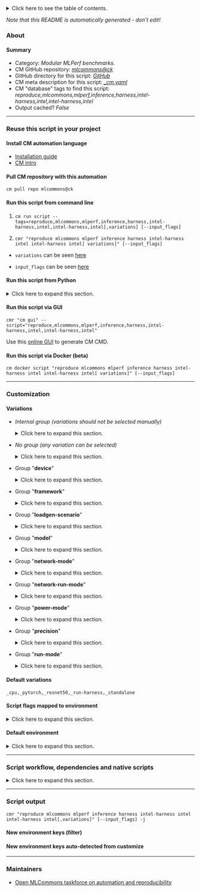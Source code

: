<details>
<summary>Click here to see the table of contents.</summary>

* [About](#about)
* [Summary](#summary)
* [Reuse this script in your project](#reuse-this-script-in-your-project)
  * [ Install CM automation language](#install-cm-automation-language)
  * [ Check CM script flags](#check-cm-script-flags)
  * [ Run this script from command line](#run-this-script-from-command-line)
  * [ Run this script from Python](#run-this-script-from-python)
  * [ Run this script via GUI](#run-this-script-via-gui)
  * [ Run this script via Docker (beta)](#run-this-script-via-docker-(beta))
* [Customization](#customization)
  * [ Variations](#variations)
  * [ Script flags mapped to environment](#script-flags-mapped-to-environment)
  * [ Default environment](#default-environment)
* [Script workflow, dependencies and native scripts](#script-workflow-dependencies-and-native-scripts)
* [Script output](#script-output)
* [New environment keys (filter)](#new-environment-keys-(filter))
* [New environment keys auto-detected from customize](#new-environment-keys-auto-detected-from-customize)
* [Maintainers](#maintainers)

</details>

*Note that this README is automatically generated - don't edit!*

### About

#### Summary

* Category: *Modular MLPerf benchmarks.*
* CM GitHub repository: *[mlcommons@ck](https://github.com/mlcommons/ck/tree/master/cm-mlops)*
* GitHub directory for this script: *[GitHub](https://github.com/mlcommons/ck/tree/master/cm-mlops/script/reproduce-mlperf-inference-intel)*
* CM meta description for this script: *[_cm.yaml](_cm.yaml)*
* CM "database" tags to find this script: *reproduce,mlcommons,mlperf,inference,harness,intel-harness,intel,intel-harness,intel*
* Output cached? *False*
___
### Reuse this script in your project

#### Install CM automation language

* [Installation guide](https://github.com/mlcommons/ck/blob/master/docs/installation.md)
* [CM intro](https://doi.org/10.5281/zenodo.8105339)

#### Pull CM repository with this automation

```cm pull repo mlcommons@ck```


#### Run this script from command line

1. `cm run script --tags=reproduce,mlcommons,mlperf,inference,harness,intel-harness,intel,intel-harness,intel[,variations] [--input_flags]`

2. `cmr "reproduce mlcommons mlperf inference harness intel-harness intel intel-harness intel[ variations]" [--input_flags]`

* `variations` can be seen [here](#variations)

* `input_flags` can be seen [here](#script-flags-mapped-to-environment)

#### Run this script from Python

<details>
<summary>Click here to expand this section.</summary>

```python

import cmind

r = cmind.access({'action':'run'
                  'automation':'script',
                  'tags':'reproduce,mlcommons,mlperf,inference,harness,intel-harness,intel,intel-harness,intel'
                  'out':'con',
                  ...
                  (other input keys for this script)
                  ...
                 })

if r['return']>0:
    print (r['error'])

```

</details>


#### Run this script via GUI

```cmr "cm gui" --script="reproduce,mlcommons,mlperf,inference,harness,intel-harness,intel,intel-harness,intel"```

Use this [online GUI](https://cKnowledge.org/cm-gui/?tags=reproduce,mlcommons,mlperf,inference,harness,intel-harness,intel,intel-harness,intel) to generate CM CMD.

#### Run this script via Docker (beta)

`cm docker script "reproduce mlcommons mlperf inference harness intel-harness intel intel-harness intel[ variations]" [--input_flags]`

___
### Customization


#### Variations

  * *Internal group (variations should not be selected manually)*
    <details>
    <summary>Click here to expand this section.</summary>

    * `_bert_`
      - Environment variables:
        - *CM_BENCHMARK*: `STANDALONE_BERT`
        - *dataset_squad_tokenized_max_seq_length*: `384`
        - *loadgen_buffer_size*: `10833`
        - *loadgen_dataset_size*: `10833`
      - Workflow:
    * `_build-harness,bert_`
      - Workflow:
        1. ***Read "deps" on other CM scripts***
           * get,generic-sys-util,_rsync
             - CM script: [get-generic-sys-util](https://github.com/mlcommons/ck/tree/master/cm-mlops/script/get-generic-sys-util)
           * get,dataset,original,squad
             * CM names: `--adr.['squad-original']...`
             - CM script: [get-dataset-squad](https://github.com/mlcommons/ck/tree/master/cm-mlops/script/get-dataset-squad)
           * get,ml-model,bert-large,_pytorch,_int8
             * CM names: `--adr.['bert-large', 'ml-model']...`
             - CM script: [get-ml-model-bert-large-squad](https://github.com/mlcommons/ck/tree/master/cm-mlops/script/get-ml-model-bert-large-squad)
           * get,generic-python-lib,_package.tokenization
             - CM script: [get-generic-python-lib](https://github.com/mlcommons/ck/tree/master/cm-mlops/script/get-generic-python-lib)
    * `_gptj_`
      - Environment variables:
        - *CM_BENCHMARK*: `STANDALONE_GPTJ`
      - Workflow:

    </details>


  * *No group (any variation can be selected)*
    <details>
    <summary>Click here to expand this section.</summary>

    * `_activation-count.#`
      - Environment variables:
        - *CM_MODEL_BATCH_SIZE*: `#`
      - Workflow:
    * `_bert_,network-client`
      - Environment variables:
        - *CM_BENCHMARK*: `NETWORK_BERT_CLIENT`
      - Workflow:
    * `_bert_,network-server`
      - Environment variables:
        - *CM_BENCHMARK*: `NETWORK_BERT_SERVER`
      - Workflow:
    * `_bert_,pytorch`
      - Workflow:
        1. ***Read "deps" on other CM scripts***
           * get,conda,_name.bert-pt
             - CM script: [get-conda](https://github.com/mlcommons/ck/tree/master/cm-mlops/script/get-conda)
           * install,llvm,src,_tag.llvmorg-15.0.7,_runtimes.libcxx:libcxxabi:openmp,_clang,_release,_for-intel-mlperf-inference-v3.1-bert
             - CM script: [install-llvm-src](https://github.com/mlcommons/ck/tree/master/cm-mlops/script/install-llvm-src)
           * get,generic-sys-util,_libffi7
             - CM script: [get-generic-sys-util](https://github.com/mlcommons/ck/tree/master/cm-mlops/script/get-generic-sys-util)
           * get,generic,conda-package,_package.python
             * CM names: `--adr.['conda-package', 'python']...`
             - CM script: [install-generic-conda-package](https://github.com/mlcommons/ck/tree/master/cm-mlops/script/install-generic-conda-package)
           * get,generic,conda-package,_package.ncurses,_source.conda-forge
             * CM names: `--adr.['conda-package', 'ncurses']...`
             - CM script: [install-generic-conda-package](https://github.com/mlcommons/ck/tree/master/cm-mlops/script/install-generic-conda-package)
           * get,generic-sys-util,_numactl
             - CM script: [get-generic-sys-util](https://github.com/mlcommons/ck/tree/master/cm-mlops/script/get-generic-sys-util)
           * get,generic,conda-package,_package.jemalloc,_source.conda-forge
             * CM names: `--adr.['conda-package', 'jemalloc']...`
             - CM script: [install-generic-conda-package](https://github.com/mlcommons/ck/tree/master/cm-mlops/script/install-generic-conda-package)
           * get,pytorch,from.src,_for-intel-mlperf-inference-v3.1-bert
             - CM script: [install-pytorch-from-src](https://github.com/mlcommons/ck/tree/master/cm-mlops/script/install-pytorch-from-src)
           * install,onednn,from.src,_for-intel-mlperf-inference-v3.1-bert
             - CM script: [install-onednn-from-src](https://github.com/mlcommons/ck/tree/master/cm-mlops/script/install-onednn-from-src)
           * install,transformers,from.src,_for-intel-mlperf-inference-v3.1-bert
             - CM script: [install-transformers-from-src](https://github.com/mlcommons/ck/tree/master/cm-mlops/script/install-transformers-from-src)
    * `_bs.#`
      - Environment variables:
        - *ML_MLPERF_MODEL_BATCH_SIZE*: `#`
      - Workflow:
    * `_gptj_,pytorch`
      - Workflow:
        1. ***Read "deps" on other CM scripts***
           * get,conda,_name.gptj-pt
             - CM script: [get-conda](https://github.com/mlcommons/ck/tree/master/cm-mlops/script/get-conda)
           * get,python,_conda.gptj-pt
             - CM script: [get-python3](https://github.com/mlcommons/ck/tree/master/cm-mlops/script/get-python3)
           * install,llvm,src,_tag.llvmorg-16.0.6,_clang,_release,_for-intel-mlperf-inference-v3.1-gptj
             - CM script: [install-llvm-src](https://github.com/mlcommons/ck/tree/master/cm-mlops/script/install-llvm-src)
           * get,generic,conda-package,_package.ncurses,_source.conda-forge
             * CM names: `--adr.['conda-package', 'ncurses']...`
             - CM script: [install-generic-conda-package](https://github.com/mlcommons/ck/tree/master/cm-mlops/script/install-generic-conda-package)
           * get,generic-sys-util,_numactl
             - CM script: [get-generic-sys-util](https://github.com/mlcommons/ck/tree/master/cm-mlops/script/get-generic-sys-util)
           * get,generic,conda-package,_package.jemalloc,_source.conda-forge
             * CM names: `--adr.['conda-package', 'jemalloc']...`
             - CM script: [install-generic-conda-package](https://github.com/mlcommons/ck/tree/master/cm-mlops/script/install-generic-conda-package)
           * install,ipex,from.src,_for-intel-mlperf-inference-v3.1-gptj
             - CM script: [install-ipex-from-src](https://github.com/mlcommons/ck/tree/master/cm-mlops/script/install-ipex-from-src)
           * get,generic-python-lib,_package.transformers
             * CM names: `--adr.['pip-package']...`
             - CM script: [get-generic-python-lib](https://github.com/mlcommons/ck/tree/master/cm-mlops/script/get-generic-python-lib)
           * get,mlcommons,inference,src
             * CM names: `--adr.['inference-src']...`
             - CM script: [get-mlperf-inference-src](https://github.com/mlcommons/ck/tree/master/cm-mlops/script/get-mlperf-inference-src)
           * get,mlcommons,inference,loadgen,_custom-python
             * CM names: `--adr.['inference-loadgen']...`
             - CM script: [get-mlperf-inference-loadgen](https://github.com/mlcommons/ck/tree/master/cm-mlops/script/get-mlperf-inference-loadgen)
           * get,ml-model,large-language-model,gptj
             * CM names: `--adr.['ml-model', 'gptj-model', 'gpt-j-model']...`
             - CM script: [get-ml-model-gptj](https://github.com/mlcommons/ck/tree/master/cm-mlops/script/get-ml-model-gptj)
           * get,generic-python-lib,_package.datasets
             * CM names: `--adr.['pip-package']...`
             - CM script: [get-generic-python-lib](https://github.com/mlcommons/ck/tree/master/cm-mlops/script/get-generic-python-lib)
           * get,generic-python-lib,_package.accelerate
             * CM names: `--adr.['pip-package']...`
             - CM script: [get-generic-python-lib](https://github.com/mlcommons/ck/tree/master/cm-mlops/script/get-generic-python-lib)
    * `_loadgen-batch-size.#`
      - Environment variables:
        - *CM_MLPERF_LOADGEN_BATCH_SIZE*: `#`
      - Workflow:
    * `_resnet50,uint8`
      - Environment variables:
        - *CM_IMAGENET_ACCURACY_DTYPE*: `int8`
      - Workflow:

    </details>


  * Group "**device**"
    <details>
    <summary>Click here to expand this section.</summary>

    * **`_cpu`** (default)
      - Environment variables:
        - *CM_MLPERF_DEVICE*: `cpu`
      - Workflow:

    </details>


  * Group "**framework**"
    <details>
    <summary>Click here to expand this section.</summary>

    * **`_pytorch`** (default)
      - Environment variables:
        - *CM_MLPERF_BACKEND*: `pytorch`
        - *CM_MLPERF_BACKEND_LIB_NAMESPEC*: `pytorch`
      - Workflow:

    </details>


  * Group "**loadgen-scenario**"
    <details>
    <summary>Click here to expand this section.</summary>

    * `_multistream`
      - Environment variables:
        - *CM_MLPERF_LOADGEN_SCENARIO*: `MultiStream`
      - Workflow:
    * `_offline`
      - Environment variables:
        - *CM_MLPERF_LOADGEN_SCENARIO*: `Offline`
      - Workflow:
    * `_server`
      - Environment variables:
        - *CM_MLPERF_LOADGEN_SCENARIO*: `Server`
      - Workflow:
    * `_singlestream`
      - Environment variables:
        - *CM_MLPERF_LOADGEN_SCENARIO*: `SingleStream`
      - Workflow:

    </details>


  * Group "**model**"
    <details>
    <summary>Click here to expand this section.</summary>

    * `_bert-99`
      - Environment variables:
        - *CM_MODEL*: `bert-99`
        - *CM_SQUAD_ACCURACY_DTYPE*: `float32`
        - *CM_NOT_ML_MODEL_STARTING_WEIGHTS_FILENAME*: `https://zenodo.org/record/3750364/files/bert_large_v1_1_fake_quant.onnx`
      - Workflow:
    * `_bert-99.9`
      - Environment variables:
        - *CM_MODEL*: `bert-99.9`
        - *CM_NOT_ML_MODEL_STARTING_WEIGHTS_FILENAME*: `https://zenodo.org/record/3733910/files/model.onnx`
      - Workflow:
    * `_gptj-99`
      - Environment variables:
        - *CM_MODEL*: `gptj-99`
        - *CM_NOT_ML_MODEL_STARTING_WEIGHTS_FILENAME*: `https://zenodo.org/record/3733910/files/model.onnx`
      - Workflow:
    * `_gptj-99.9`
      - Environment variables:
        - *CM_MODEL*: `gptj-99.9`
        - *CM_NOT_ML_MODEL_STARTING_WEIGHTS_FILENAME*: `https://zenodo.org/record/3733910/files/model.onnx`
      - Workflow:
    * **`_resnet50`** (default)
      - Environment variables:
        - *CM_MODEL*: `resnet50`
        - *dataset_imagenet_preprocessed_input_square_side*: `224`
        - *ml_model_has_background_class*: `YES`
        - *ml_model_image_height*: `224`
        - *loadgen_buffer_size*: `1024`
        - *loadgen_dataset_size*: `50000`
        - *CM_BENCHMARK*: `STANDALONE_CLASSIFICATION`
      - Workflow:
    * `_retinanet`
      - Environment variables:
        - *CM_MODEL*: `retinanet`
        - *CM_ML_MODEL_STARTING_WEIGHTS_FILENAME*: `https://zenodo.org/record/6617981/files/resnext50_32x4d_fpn.pth`
        - *dataset_imagenet_preprocessed_input_square_side*: `224`
        - *ml_model_image_height*: `800`
        - *ml_model_image_width*: `800`
        - *loadgen_buffer_size*: `64`
        - *loadgen_dataset_size*: `24576`
        - *CM_BENCHMARK*: `STANDALONE_OBJECT_DETECTION`
      - Workflow:
        1. ***Read "deps" on other CM scripts***
           * get,generic-python-lib,_numpy
             - CM script: [get-generic-python-lib](https://github.com/mlcommons/ck/tree/master/cm-mlops/script/get-generic-python-lib)

    </details>


  * Group "**network-mode**"
    <details>
    <summary>Click here to expand this section.</summary>

    * `_network-server`
      - Environment variables:
        - *CM_MLPERF_NETWORK_RUN_MODE*: `network-server`
      - Workflow:
    * **`_standalone`** (default)
      - Environment variables:
        - *CM_MLPERF_NETWORK_RUN_MODE*: `standalone`
      - Workflow:

    </details>


  * Group "**network-run-mode**"
    <details>
    <summary>Click here to expand this section.</summary>

    * `_network-client`
      - Environment variables:
        - *CM_MLPERF_NETWORK_RUN_MODE*: `network-client`
      - Workflow:

    </details>


  * Group "**power-mode**"
    <details>
    <summary>Click here to expand this section.</summary>

    * `_maxn`
      - Environment variables:
        - *CM_MLPERF_NVIDIA_HARNESS_MAXN*: `True`
      - Workflow:
    * `_maxq`
      - Environment variables:
        - *CM_MLPERF_NVIDIA_HARNESS_MAXQ*: `True`
      - Workflow:

    </details>


  * Group "**precision**"
    <details>
    <summary>Click here to expand this section.</summary>

    * `_fp32`
      - Environment variables:
        - *CM_IMAGENET_ACCURACY_DTYPE*: `float32`
      - Workflow:
    * `_uint8`
      - Workflow:

    </details>


  * Group "**run-mode**"
    <details>
    <summary>Click here to expand this section.</summary>

    * `_build-harness`
      - Environment variables:
        - *CM_LOCAL_MLPERF_INFERENCE_INTEL_RUN_MODE*: `build_harness`
      - Workflow:
    * **`_run-harness`** (default)
      - Environment variables:
        - *CM_LOCAL_MLPERF_INFERENCE_INTEL_RUN_MODE*: `run_harness`
      - Workflow:
        1. ***Read "deps" on other CM scripts***
           * reproduce,mlperf,inference,intel,harness,_build-harness
             * CM names: `--adr.['build-harness']...`
             - CM script: [reproduce-mlperf-inference-intel](https://github.com/mlcommons/ck/tree/master/cm-mlops/script/reproduce-mlperf-inference-intel)
           * get,mlcommons,inference,src
             * CM names: `--adr.['inference-src']...`
             - CM script: [get-mlperf-inference-src](https://github.com/mlcommons/ck/tree/master/cm-mlops/script/get-mlperf-inference-src)
           * generate,user-conf,mlperf,inference
             * CM names: `--adr.['user-conf-generator']...`
             - CM script: [generate-mlperf-inference-user-conf](https://github.com/mlcommons/ck/tree/master/cm-mlops/script/generate-mlperf-inference-user-conf)

    </details>


#### Default variations

`_cpu,_pytorch,_resnet50,_run-harness,_standalone`

#### Script flags mapped to environment
<details>
<summary>Click here to expand this section.</summary>

* `--count=value`  &rarr;  `CM_MLPERF_LOADGEN_QUERY_COUNT=value`
* `--max_batchsize=value`  &rarr;  `CM_MLPERF_LOADGEN_MAX_BATCHSIZE=value`
* `--mlperf_conf=value`  &rarr;  `CM_MLPERF_CONF=value`
* `--mode=value`  &rarr;  `CM_MLPERF_LOADGEN_MODE=value`
* `--multistream_target_latency=value`  &rarr;  `CM_MLPERF_LOADGEN_MULTISTREAM_TARGET_LATENCY=value`
* `--offline_target_qps=value`  &rarr;  `CM_MLPERF_LOADGEN_OFFLINE_TARGET_QPS=value`
* `--output_dir=value`  &rarr;  `CM_MLPERF_OUTPUT_DIR=value`
* `--performance_sample_count=value`  &rarr;  `CM_MLPERF_LOADGEN_PERFORMANCE_SAMPLE_COUNT=value`
* `--rerun=value`  &rarr;  `CM_RERUN=value`
* `--scenario=value`  &rarr;  `CM_MLPERF_LOADGEN_SCENARIO=value`
* `--server_target_qps=value`  &rarr;  `CM_MLPERF_LOADGEN_SERVER_TARGET_QPS=value`
* `--singlestream_target_latency=value`  &rarr;  `CM_MLPERF_LOADGEN_SINGLESTREAM_TARGET_LATENCY=value`
* `--skip_preprocess=value`  &rarr;  `CM_SKIP_PREPROCESS_DATASET=value`
* `--skip_preprocessing=value`  &rarr;  `CM_SKIP_PREPROCESS_DATASET=value`
* `--target_latency=value`  &rarr;  `CM_MLPERF_LOADGEN_TARGET_LATENCY=value`
* `--target_qps=value`  &rarr;  `CM_MLPERF_LOADGEN_TARGET_QPS=value`
* `--user_conf=value`  &rarr;  `CM_MLPERF_USER_CONF=value`

**Above CLI flags can be used in the Python CM API as follows:**

```python
r=cm.access({... , "count":...}
```

</details>

#### Default environment

<details>
<summary>Click here to expand this section.</summary>

These keys can be updated via `--env.KEY=VALUE` or `env` dictionary in `@input.json` or using script flags.

* CM_BATCH_COUNT: `1`
* CM_BATCH_SIZE: `1`
* CM_FAST_COMPILATION: `yes`
* CM_MLPERF_LOADGEN_SCENARIO: `Offline`
* CM_MLPERF_LOADGEN_MODE: `performance`
* CM_SKIP_PREPROCESS_DATASET: `no`
* CM_SKIP_MODEL_DOWNLOAD: `no`
* CM_MLPERF_SUT_NAME_IMPLEMENTATION_PREFIX: `intel`
* CM_MLPERF_SKIP_RUN: `no`
* verbosity: `1`
* loadgen_trigger_cold_run: `0`

</details>

___
### Script workflow, dependencies and native scripts

<details>
<summary>Click here to expand this section.</summary>

  1. ***Read "deps" on other CM scripts from [meta](https://github.com/mlcommons/ck/tree/master/cm-mlops/script/reproduce-mlperf-inference-intel/_cm.yaml)***
     * detect,os
       - CM script: [detect-os](https://github.com/mlcommons/ck/tree/master/cm-mlops/script/detect-os)
     * detect,cpu
       - CM script: [detect-cpu](https://github.com/mlcommons/ck/tree/master/cm-mlops/script/detect-cpu)
     * get,sys-utils-cm
       - CM script: [get-sys-utils-cm](https://github.com/mlcommons/ck/tree/master/cm-mlops/script/get-sys-utils-cm)
     * get,generic-python-lib,_mlperf_logging
       * CM names: `--adr.['mlperf-logging']...`
       - CM script: [get-generic-python-lib](https://github.com/mlcommons/ck/tree/master/cm-mlops/script/get-generic-python-lib)
     * get,ml-model,resnet50,_fp32,_onnx,_from-tf
       * `if (CM_MODEL  == resnet50)`
       * CM names: `--adr.['resnet50-model', 'ml-model']...`
       - CM script: [get-ml-model-resnet50](https://github.com/mlcommons/ck/tree/master/cm-mlops/script/get-ml-model-resnet50)
     * compile,intel,model,_resnet50
       * `if (CM_MODEL  == resnet50)`
       * CM names: `--adr.['resnet50-compiler']...`
       - *Warning: no scripts found*
     * get,dataset,imagenet,preprocessed,_for.resnet50,_NHWC,_full
       * `if (CM_MODEL  == resnet50)`
       * CM names: `--adr.['imagenet-preprocessed', 'dataset-preprocessed']...`
       - CM script: [get-preprocessed-dataset-imagenet](https://github.com/mlcommons/ck/tree/master/cm-mlops/script/get-preprocessed-dataset-imagenet)
     * compile,intel,model,_retinanet
       * `if (CM_MODEL  == retinanet)`
       * CM names: `--adr.['retinanet-compiler']...`
       - *Warning: no scripts found*
     * get,dataset,preprocessed,openimages,_for.retinanet.onnx,_NCHW,_validation,_custom-annotations
       * `if (CM_MODEL  == retinanet)`
       * CM names: `--adr.['openimages-preprocessed', 'dataset-preprocessed']...`
       - CM script: [get-preprocessed-dataset-openimages](https://github.com/mlcommons/ck/tree/master/cm-mlops/script/get-preprocessed-dataset-openimages)
     * get,mlperf,inference,results
       * CM names: `--adr.inference-results...`
       - CM script: [get-mlperf-inference-results](https://github.com/mlcommons/ck/tree/master/cm-mlops/script/get-mlperf-inference-results)
  1. ***Run "preprocess" function from [customize.py](https://github.com/mlcommons/ck/tree/master/cm-mlops/script/reproduce-mlperf-inference-intel/customize.py)***
  1. Read "prehook_deps" on other CM scripts from [meta](https://github.com/mlcommons/ck/tree/master/cm-mlops/script/reproduce-mlperf-inference-intel/_cm.yaml)
  1. ***Run native script if exists***
     * [run_bert_harness.sh](https://github.com/mlcommons/ck/tree/master/cm-mlops/script/reproduce-mlperf-inference-intel/run_bert_harness.sh)
     * [run_gptj_harness.sh](https://github.com/mlcommons/ck/tree/master/cm-mlops/script/reproduce-mlperf-inference-intel/run_gptj_harness.sh)
  1. Read "posthook_deps" on other CM scripts from [meta](https://github.com/mlcommons/ck/tree/master/cm-mlops/script/reproduce-mlperf-inference-intel/_cm.yaml)
  1. ***Run "postrocess" function from [customize.py](https://github.com/mlcommons/ck/tree/master/cm-mlops/script/reproduce-mlperf-inference-intel/customize.py)***
  1. ***Read "post_deps" on other CM scripts from [meta](https://github.com/mlcommons/ck/tree/master/cm-mlops/script/reproduce-mlperf-inference-intel/_cm.yaml)***
     * benchmark-mlperf
       * `if (CM_LOCAL_MLPERF_INFERENCE_INTEL_RUN_MODE  == run_harness) AND (CM_MLPERF_SKIP_RUN not in ['yes', True])`
       * CM names: `--adr.['runner', 'mlperf-runner']...`
       - CM script: [benchmark-program-mlperf](https://github.com/mlcommons/ck/tree/master/cm-mlops/script/benchmark-program-mlperf)
</details>

___
### Script output
`cmr "reproduce mlcommons mlperf inference harness intel-harness intel intel-harness intel[,variations]" [--input_flags] -j`
#### New environment keys (filter)

#### New environment keys auto-detected from customize

___
### Maintainers

* [Open MLCommons taskforce on automation and reproducibility](https://github.com/mlcommons/ck/blob/master/docs/taskforce.md)